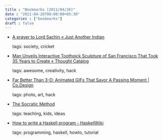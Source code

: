 ```yaml
---
title : "Bookmarks [2011/04/26]"
date : "2011-04-26T00:00:00+05:30"
categories : ["bookmarks"]
draft : false
---
```


-   [A prayer to Lord Sachin « Just Another Indian](http://justanotherindian.wordpress.com/2011/04/23/a-prayer-to-lord-sachin/)

    tags: society, cricket

<!--listend-->

-   [Man Unveils Interactive Toothpick Sculpture of San Francisco That Took 35 Years to Create « Thought Catalog](http://thoughtcatalog.com/2011/man-unveils-interactive-toothpick-sculpture-of-san-francisco-that-took-35-years-to-create/)

    tags: awesome, creativity, hack

<!--listend-->

-   [Far Better Than 3-D: Animated GIFs That Savor A Passing Moment | Co.Design](http://www.fastcodesign.com/1663683/far-better-than-3-d-animated-gifs-that-savor-a-passing-moment)

    tags: photo, art, hack

<!--listend-->

-   [The Socratic Method](http://www.garlikov.com/Soc_Meth.html)

    tags: teaching, kids, ideas

<!--listend-->

-   [How to write a Haskell program - HaskellWiki](http://haskell.org/haskellwiki/How_to_write_a_Haskell_program)

    tags: programming, haskell, howto, tutorial
